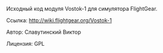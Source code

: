 Исходный код модуля Vostok-1 для симулятора FlightGear.

Ссылка: http://wiki.flightgear.org/Vostok-1

Автор: Славутинский Виктор

Лицензия: GPL
